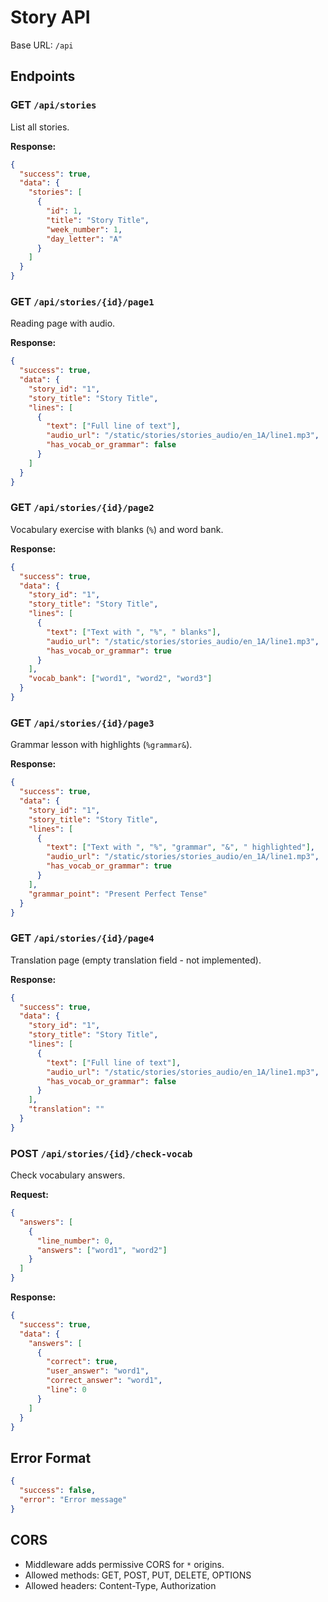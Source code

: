# Story API

Base URL: `/api`

## Endpoints

### GET `/api/stories`
List all stories.

**Response:**
```json
{
  "success": true,
  "data": {
    "stories": [
      {
        "id": 1,
        "title": "Story Title",
        "week_number": 1,
        "day_letter": "A"
      }
    ]
  }
}
```

### GET `/api/stories/{id}/page1`
Reading page with audio.

**Response:**
```json
{
  "success": true,
  "data": {
    "story_id": "1",
    "story_title": "Story Title",
    "lines": [
      {
        "text": ["Full line of text"],
        "audio_url": "/static/stories/stories_audio/en_1A/line1.mp3",
        "has_vocab_or_grammar": false
      }
    ]
  }
}
```

### GET `/api/stories/{id}/page2`
Vocabulary exercise with blanks (`%`) and word bank.

**Response:**
```json
{
  "success": true,
  "data": {
    "story_id": "1",
    "story_title": "Story Title",
    "lines": [
      {
        "text": ["Text with ", "%", " blanks"],
        "audio_url": "/static/stories/stories_audio/en_1A/line1.mp3",
        "has_vocab_or_grammar": true
      }
    ],
    "vocab_bank": ["word1", "word2", "word3"]
  }
}
```

### GET `/api/stories/{id}/page3`
Grammar lesson with highlights (`%grammar&`).

**Response:**
```json
{
  "success": true,
  "data": {
    "story_id": "1",
    "story_title": "Story Title",
    "lines": [
      {
        "text": ["Text with ", "%", "grammar", "&", " highlighted"],
        "audio_url": "/static/stories/stories_audio/en_1A/line1.mp3",
        "has_vocab_or_grammar": true
      }
    ],
    "grammar_point": "Present Perfect Tense"
  }
}
```

### GET `/api/stories/{id}/page4`
Translation page (empty translation field - not implemented).

**Response:**
```json
{
  "success": true,
  "data": {
    "story_id": "1",
    "story_title": "Story Title",
    "lines": [
      {
        "text": ["Full line of text"],
        "audio_url": "/static/stories/stories_audio/en_1A/line1.mp3",
        "has_vocab_or_grammar": false
      }
    ],
    "translation": ""
  }
}
```

### POST `/api/stories/{id}/check-vocab`
Check vocabulary answers.

**Request:**
```json
{
  "answers": [
    {
      "line_number": 0,
      "answers": ["word1", "word2"]
    }
  ]
}
```

**Response:**
```json
{
  "success": true,
  "data": {
    "answers": [
      {
        "correct": true,
        "user_answer": "word1",
        "correct_answer": "word1",
        "line": 0
      }
    ]
  }
}
```

## Error Format
```json
{
  "success": false,
  "error": "Error message"
}
```

## CORS
- Middleware adds permissive CORS for `*` origins.
- Allowed methods: GET, POST, PUT, DELETE, OPTIONS
- Allowed headers: Content-Type, Authorization

